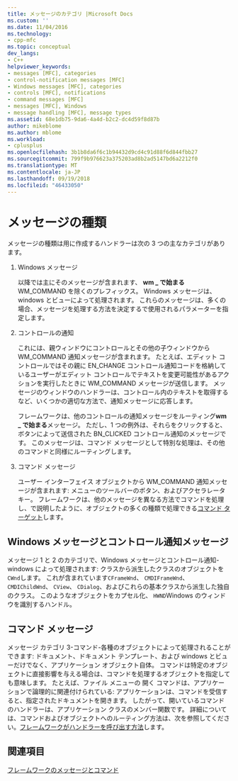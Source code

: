 ```yaml
---
title: メッセージのカテゴリ |Microsoft Docs
ms.custom: ''
ms.date: 11/04/2016
ms.technology:
- cpp-mfc
ms.topic: conceptual
dev_langs:
- C++
helpviewer_keywords:
- messages [MFC], categories
- control-notification messages [MFC]
- Windows messages [MFC], categories
- controls [MFC], notifications
- command messages [MFC]
- messages [MFC], Windows
- message handling [MFC], message types
ms.assetid: 68e1db75-9da6-4a4d-b2c2-dc4d59f8d87b
author: mikeblome
ms.author: mblome
ms.workload:
- cplusplus
ms.openlocfilehash: 3b1b8da6f6c1b94432d9cd4c91d88f6d844fbb27
ms.sourcegitcommit: 799f9b976623a375203ad8b2ad5147bd6a2212f0
ms.translationtype: MT
ms.contentlocale: ja-JP
ms.lasthandoff: 09/19/2018
ms.locfileid: "46433050"
---
```

# <a name="message-categories"></a>メッセージの種類

メッセージの種類は用に作成するハンドラーは次の 3 つの主なカテゴリがあります。

1. Windows メッセージ

     以降では主にそのメッセージが含まれます、 **wm _ で始まる**WM_COMMAND を除くのプレフィックス。 Windows メッセージは、windows とビューによって処理されます。 これらのメッセージは、多くの場合、メッセージを処理する方法を決定するで使用されるパラメーターを指定します。

1. コントロールの通知

     これには、親ウィンドウにコントロールとその他の子ウィンドウから WM_COMMAND 通知メッセージが含まれます。 たとえば、エディット コントロールではその親に EN_CHANGE コントロール通知コードを格納しているユーザーがエディット コントロールでテキストを変更可能性があるアクションを実行したときに WM_COMMAND メッセージが送信します。 メッセージのウィンドウのハンドラーは、コントロール内のテキストを取得するなど、いくつかの適切な方法で、通知メッセージに応答します。

     フレームワークは、他のコントロールの通知メッセージをルーティング**wm _ で始まる**メッセージ。 ただし、1 つの例外は、それらをクリックすると、ボタンによって送信された BN_CLICKED コントロール通知のメッセージです。 このメッセージは、コマンド メッセージとして特別な処理は、その他のコマンドと同様にルーティングします。

1. コマンド メッセージ

     ユーザー インターフェイス オブジェクトから WM_COMMAND 通知メッセージが含まれます: メニューのツールバーのボタン、およびアクセラレータ キー。 フレームワークは、他のメッセージを異なる方法でコマンドを処理し、で説明したように、オブジェクトの多くの種類で処理できる[コマンド ターゲット](../mfc/command-targets.md)します。

##  <a name="_core_windows_messages_and_control.2d.notification_messages"></a> Windows メッセージとコントロール通知メッセージ

メッセージ 1 と 2 のカテゴリで、Windows メッセージとコントロール通知-windows によって処理されます: クラスから派生したクラスのオブジェクトを`CWnd`します。 これが含まれています`CFrameWnd`、 `CMDIFrameWnd`、 `CMDIChildWnd`、 `CView`、 `CDialog`、およびこれらの基本クラスから派生した独自のクラス。 このようなオブジェクトをカプセル化、 `HWND`Windows のウィンドウを識別するハンドル。

##  <a name="_core_command_messages"></a> コマンド メッセージ

メッセージ カテゴリ 3-コマンド-各種のオブジェクトによって処理されることができます: ドキュメント、ドキュメント テンプレート、および windows とビューだけでなく、アプリケーション オブジェクト自体。 コマンドは特定のオブジェクトに直接影響を与える場合は、コマンドを処理するオブジェクトを指定しても意味します。 たとえば、ファイル メニューの 開く コマンドは、アプリケーションで論理的に関連付けられている: アプリケーションは、コマンドを受信すると、指定されたドキュメントを開きます。 したがって、開いているコマンドのハンドラーは、アプリケーション クラスのメンバー関数です。 詳細については、コマンドおよびオブジェクトへのルーティング方法は、次を参照してください。[フレームワークがハンドラーを呼び出す方法](../mfc/how-the-framework-calls-a-handler.md)します。

## <a name="see-also"></a>関連項目

[フレームワークのメッセージとコマンド](../mfc/messages-and-commands-in-the-framework.md)

